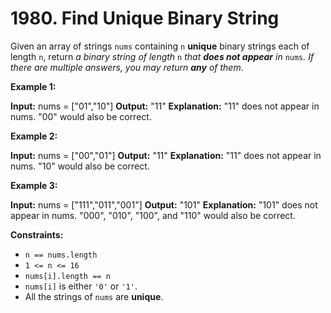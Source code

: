 # 1980. Find Unique Binary String 

Given an array of strings `nums` containing `n` **unique** binary strings each of length `n`, return _a binary string of length_ `n` _that **does not appear** in_ `nums`_. If there are multiple answers, you may return **any** of them_.

**Example 1:**

**Input:** nums = ["01","10"]
**Output:** "11"
**Explanation:** "11" does not appear in nums. "00" would also be correct.

**Example 2:**

**Input:** nums = ["00","01"]
**Output:** "11"
**Explanation:** "11" does not appear in nums. "10" would also be correct.

**Example 3:**

**Input:** nums = ["111","011","001"]
**Output:** "101"
**Explanation:** "101" does not appear in nums. "000", "010", "100", and "110" would also be correct.

**Constraints:**

- `n == nums.length`
- `1 <= n <= 16`
- `nums[i].length == n`
- `nums[i]` is either `'0'` or `'1'`.
- All the strings of `nums` are **unique**.